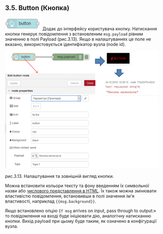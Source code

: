 ## 3.5. Button (Кнопка)

![img](media/button.png)Додає до інтерфейсу користувача кнопку. Натискання кнопки генерує повідомлення з встановленим `msg.payload` рівним значенню в полі Payload (рис.3.13). Якщо в налаштуваннях це поле не вказано, використовується ідентифікатор вузла (node id). 

![img](media/3_13.png)

рис.3.13. Налаштування та зовнішній вигляд кнопки.

Можна встановити кольори тексту та фону введенням їх символьної назви або [числового представлення в HTML](https://htmlcolorcodes.com/). Їх також можна змінювати властивістю повідомлення, встановивши в полі значення ім'я властивості, наприклад `{{msg.background}}`. 

Якщо встановлено опцію `If msg` arrives on input, pass through to output:» то повідомлення на вході буде ініціювати дію, аналогічну натисканню кнопки. Вихід payload при цьому буде таким, як означено в конфігурації вузла.

 